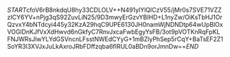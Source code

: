 $START$cfoV6rB8nkdqU8hy33CDLOLV++N491ylYlQlCzV55/jMr0s7SVE71VZZzICY6YV+nPjg3qS92ZuvLiN25/9D3mwyErGzvYBIHD+L1nyZw/OiKsTbHJ1OrQzvxY4bNTdcyi445y32KzA29hqC9UPE6130JH0namWjNDNDtp64wUpBlOxVOGlDnKJfVxXdHwvd6nGkfyC7RnvJxcaFwbEgyYsFB/3ot9pVOTKnRqFpKLFNJWRsJlwYLYdGSVncnLFsstNWEdCYyG+1mBZlyPhSep5rCqY+BaTsEF2Z1SoYR3l3XVJxJuLkAxroJRbFDffzqba6flRUL0aBDn9orJmnDw==$END$